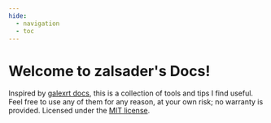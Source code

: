 ```yaml
---
hide:
  - navigation
  - toc
---
```


# Welcome to zalsader's Docs!

Inspired by [galexrt docs](https://docs.galexrt.moe/), this is a collection of tools and tips I find useful. Feel free to use any of them for any reason, at your own risk; no warranty is provided. Licensed under the [MIT license](https://opensource.org/licenses/MIT).

